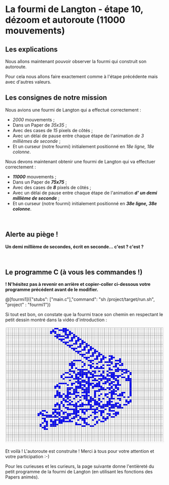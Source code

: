 # La fourmi de Langton - étape 10, dézoom et autoroute (11000 mouvements)

## Les explications

Nous allons maintenant pouvoir observer la fourmi qui construit son autoroute.

Pour cela nous allons faire exactement comme à l'étape précédente mais avec d'autres valeurs.

## Les consignes de notre mission

Nous avions une fourmi de Langton qui a effectué correctement :
- *2000* mouvements ;
- Dans un Paper de *35x35* ;
- Avec des cases de *15* pixels de côtés ;
- Avec un délai de pause entre chaque étape de l'animation *de 3 millièmes de seconde* ;
- Et un curseur (notre fourmi) initialement positionné en *18e ligne, 18e colonne*.

Nous devons maintenant obtenir une fourmi de Langton qui va effectuer correctement :
- ***11000*** mouvements ;
- Dans un Paper de ***75x75*** ;
- Avec des cases de ***8*** pixels de côtés ;
- Avec un délai de pause entre chaque étape de l'animation ***d' un demi millième de seconde*** ;
- Et un curseur (notre fourmi) initialement positionné en ***38e ligne, 38e colonne***.
<br />

## Alerte au piège !

**Un demi millième de secondes, écrit en seconde... c'est ? c'est ?**

<br />

## Le programme C (à vous les commandes !)

**! N'hésitez pas à revenir en arrière et copier-coller ci-dessous votre programme précédent avant de le modifier.**

@[fourmi1]({"stubs": ["main.c"],"command": "sh /project/target/run.sh", "project" : "fourmi1"})

Si tout est bon, on constate que la fourmi trace son chemin en respectant le petit dessin montré dans la vidéo d'introduction :

![dessin472etapes](img/dessin11000etapes.PNG)

Et voilà ! L'autoroute est construite ! Merci à tous pour votre attention et votre participation :-)

Pour les curieuses et les curieurs, la page suivante donne l'entièreté du petit programme de la fourmi de Langton (en utilisant les fonctions des Papers animés).
